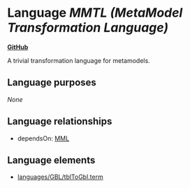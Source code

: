 # Language _MMTL (MetaModel Transformation Language)_
**[GitHub](https://github.com/softlang/yas/blob/master/languages/MMTL)**

A trivial transformation language for metamodels.

## Language purposes
_None_

## Language relationships
* dependsOn: [MML](http://softlang.github.io/yas/languages/MML.html)

## Language elements
* [languages/GBL/tblToGbl.term](../files/languages-GBL-tblToGbl.term.md)
